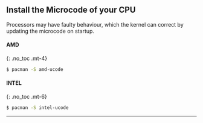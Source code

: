## Install the Microcode of your CPU

Processors may have faulty behaviour, which the kernel can correct by updating the microcode on startup.

#### AMD
{: .no_toc .mt-4}

```bash
$ pacman -S amd-ucode
```

#### INTEL
{: .no_toc .mt-6}

```bash
$ pacman -S intel-ucode
```

---
